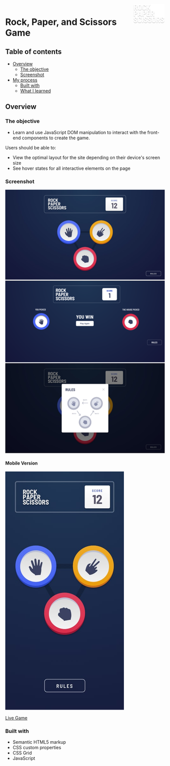 <a href="https://mitp7rps.netlify.app/">
    <img src="images/logo.svg" alt="Fylo-logo" title="Fylo" align="right" height="61" target="__blank"/>
</a>

# Rock, Paper, and Scissors Game

## Table of contents

- [Overview](#overview)
  - [The objective](#the-objective)
  - [Screenshot](#screenshot)
- [My process](#my-process)
  - [Built with](#built-with)
  - [What I learned](#what-i-learned)

## Overview

### The objective
- Learn and use JavaScript DOM manipulation to interact with the front-end components to create the game.

Users should be able to:
- View the optimal layout for the site depending on their device's screen size
- See hover states for all interactive elements on the page

### Screenshot
![Desktop-version](./images/desktop-step-1.jpg)
![Desktop-version](./images/outcome.png)
![Desktop-version](./images/desktop-rules-modal.jpg)
#### Mobile Version
![Mobile-version](./images/mobile-step-1.jpg)

[Live Game](https://mitp7rps.netlify.app/)

### Built with

- Semantic HTML5 markup
- CSS custom properties
- CSS Grid
- JavaScript
